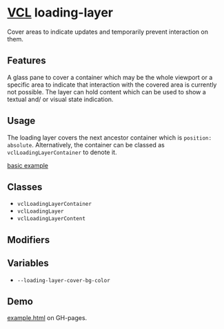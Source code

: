 # [VCL](https://vcl.github.io/) loading-layer

Cover areas to indicate updates and temporarily prevent interaction on them.

## Features

A glass pane to cover a container which may be the whole viewport or
a specific area to indicate that interaction with the covered area is currently
not possible.
The layer can hold content which can be used to show a textual and/ or visual
state indication.

## Usage

The loading layer covers the next ancestor container which is
`position: absolute`. Alternatively,
the container can be classed as `vclLoadingLayerContainer` to denote it.

[basic example](/demo/example.html)

## Classes

- `vclLoadingLayerContainer`
- `vclLoadingLayer`
- `vclLoadingLayerContent`

## Modifiers

## Variables

- `--loading-layer-cover-bg-color`

## Demo

[example.html](/demo/example.html) on GH-pages.
